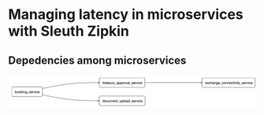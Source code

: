 # Managing latency in microservices with Sleuth Zipkin 

## Depedencies among microservices 
![](https://github.com/bhargrah/java_sleuth_zipkin_ms_maven/blob/master/images/Interaction.png)

